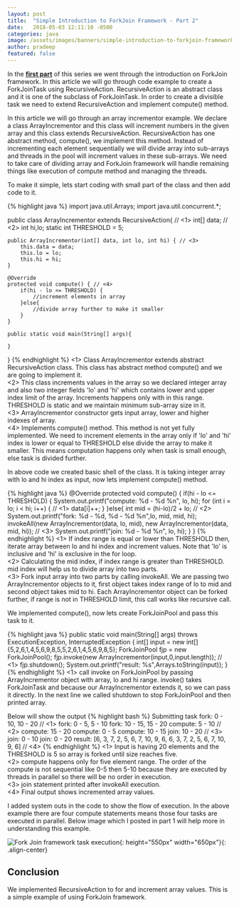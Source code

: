 ```yaml
---
layout: post
title:  "Simple Introduction to ForkJoin Framework - Part 2"
date:   2018-05-03 12:11:10 -0500
categories: java
image: /assets/images/banners/simple-introduction-to-forkjoin-framework-part2.png
author: pradeep
featured: false
---
```


In the **[first part]({{site.baseurl}}/simple-introduction-to-forkjoin-framework-part1.html)** of this series we went through the introduction on ForkJoin framework. In this article we will go through code example to create a ForkJoinTask using RecursiveAction. RecursiveAction is an abstract class and it is one of the subclass of ForkJoinTask. In order to create a divisible task we need to extend RecursiveAction and implement compute() method.

In this article we will go through an array incrementor example. We declare a class ArrayIncrementor and this class will increment numbers in the given array and this class extends RecursiveAction. RecursiveAction has one abstract method, compute(), we implement this method. Instead of incrementing each element sequentially we will divide array into sub-arrays and threads in the pool will increment values in these sub-arrays. We need to take care of dividing array and ForkJoin framework will handle remaining things like execution of compute method and managing the threads.

To make it simple, lets start coding with small part of the class and then add code to it. 

{% highlight java %}
import java.util.Arrays;
import java.util.concurrent.*;

public class ArrayIncrementor extends RecursiveAction{ // <1>
    int[] data; // <2>
    int hi,lo;
    static int THRESHOLD = 5;

    public ArrayIncrementor(int[] data, int lo, int hi) { // <3>
        this.data = data;
        this.lo = lo;
        this.hi = hi;
    }

    @Override
    protected void compute() { // <4>
        if(hi - lo <= THRESHOLD) {
            //increment elements in array
        }else{
            //divide array further to make it smaller
        }
    }

    public static void main(String[] args){
    
    }
}
{% endhighlight %}
<1> Class ArrayIncrementor extends abstract RecursiveAction class. This class has abstract method compute() and we are going to implement it.  
<2> This class increments values in the array so we declared integer array and also two integer fields 'lo' and 'hi' which contains lower and upper index limit of the array. Increments happens only with in this range. THRESHOLD is static and we maintain minimum sub-array size in it.  
<3> ArrayIncrementor constructor gets input array, lower and higher indexes of array.  
<4> Implements compute() method. This method is not yet fully implemented. We need to increment elements in the array only if 'lo' and 'hi' index is lower or equal to THRESHOLD else divide the array to make it smaller. This means computation happens only when task is small enough, else task is divided further.

In above code we created basic shell of the class. It is taking integer array with lo and hi index as input, now lets implement compute() method.

{% highlight java %}
@Override
protected void compute() {
    if(hi - lo <= THRESHOLD) {
        System.out.printf("compute: %d - %d %n", lo, hi);
        for (int i = lo; i < hi; i++) { // <1>
            data[i]++;
        }
    }else{
        int mid = (hi-lo)/2 + lo; // <2>
        System.out.printf("fork: %d - %d, %d - %d %n",lo, mid, mid, hi);
        invokeAll(new ArrayIncrementor(data, lo, mid),
                new ArrayIncrementor(data, mid, hi)); // <3>
        System.out.printf("join: %d - %d %n", lo, hi);
    }
}
{% endhighlight %}
<1> If index range is equal or lower than THRESHOLD then, iterate array between lo and hi index and increment values. Note that 'lo' is inclusive and 'hi' is exclusive in the for loop.  
<2> Calculating the mid index, if index range is greater than THRESHOLD. mid index will help us to divide array into two parts.  
<3> Fork input array into two parts by calling invokeAll. We are passing two ArrayIncrementor objects to it, first object takes index range of lo to mid and second object takes mid to hi. Each ArrayIncrementor object can be forked further, if range is not in THRESHOLD limit, this call works like recursive call.

We implemented compute(), now lets create ForkJoinPool and pass this task to it.

{% highlight java %}
public static void main(String[] args) throws ExecutionException, InterruptedException {
    int[] input = new int[]{5,2,6,1,4,5,6,9,8,5,5,2,6,1,4,5,6,9,8,5};
    ForkJoinPool fjp = new ForkJoinPool();
    fjp.invoke(new ArrayIncrementor(input,0,input.length)); // <1>
    fjp.shutdown();
    System.out.printf("result: %s",Arrays.toString(input));
}
{% endhighlight %}
<1> call invoke on ForkJoinPool by passing ArrayIncrementor object with array, lo and hi range. invoke() takes ForkJoinTask and because our ArrayIncrementor extends it, so we can pass it directly. In the next line we called shutdown to stop ForkJoinPool and then printed array.

Below will show the output
{% highlight bash %}
Submitting task
fork: 0 - 10, 10 - 20  // <1>
fork: 0 - 5, 5 - 10 
fork: 10 - 15, 15 - 20 
compute: 5 - 10  // <2>
compute: 15 - 20 
compute: 0 - 5 
compute: 10 - 15 
join: 10 - 20 // <3>
join: 0 - 10 
join: 0 - 20 
result: [6, 3, 7, 2, 5, 6, 7, 10, 9, 6, 6, 3, 7, 2, 5, 6, 7, 10, 9, 6] // <4>
{% endhighlight %}
<1> Input is having 20 elements and the THRESHOLD is 5 so array is forked until size reaches five.  
<2> compute happens only for five element range. The order of the compute is not sequential like 0-5 then 5-10 because they are executed by threads in parallel so there will be no order in execution.  
<3> join statement printed after invokeAll execution.  
<4> Final output shows incremented array values.

I added system outs in the code to show the flow of execution. In the above example there are four compute statements means those four tasks are executed in parallel. Below image which I posted in part 1 will help more in understanding this example.

![Fork Join framework task execution]({{site.baseurl}}/assets/images/posts/fork-join-execution.png){: height="550px" width="650px"}{: .align-center}

## Conclusion
We implemented RecursiveAction to for and increment array values. This is a simple example of using ForkJoin framework.

